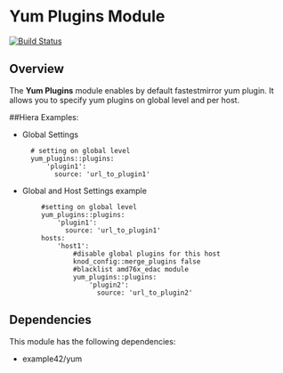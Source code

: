 # Yum Plugins Module
[![Build Status](https://travis-ci.org/Adaptavist/puppet-yum_plugins.svg?branch=master)](https://travis-ci.org/Adaptavist/puppet-yum_plugins)

## Overview

The **Yum Plugins** module enables by default fastestmirror yum plugin. It allows you to specify yum plugins on global level and per host.

##Hiera Examples:

* Global Settings

        # setting on global level
        yum_plugins::plugins:
            'plugin1':
              source: 'url_to_plugin1'
        
* Global and Host Settings example
```
        #setting on global level
        yum_plugins::plugins:
            'plugin1':
              source: 'url_to_plugin1'
        hosts:
            'host1':
                #disable global plugins for this host
                knod_config::merge_plugins false
                #blacklist amd76x_edac module
                yum_plugins::plugins:
                    'plugin2':
                      source: 'url_to_plugin2'
```
## Dependencies

This module has the following dependencies:

* example42/yum